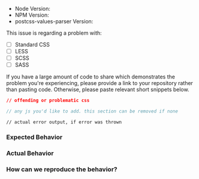 <!--
  Please note: This template is not optional. Please fill in all fields and
  questions otherwise the issue may be closed. Please provide actual technical
  information about errors, if an error has occured.
-->

* Node Version:
* NPM Version:
* postcss-values-parser Version:

This issue is regarding a problem with:
- [ ] Standard CSS
- [ ] LESS
- [ ] SCSS
- [ ] SASS

If you have a large amount of code to share which demonstrates the problem you're experiencing, please provide a link to your
repository rather than pasting code. Otherwise, please paste relevant short snippets below.

```css
// offending or problematic css
```

```js
// any js you'd like to add. this section can be removed if none
```

```
// actual error output, if error was thrown
```

### Expected Behavior

### Actual Behavior

### How can we reproduce the behavior?

